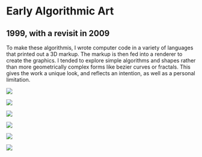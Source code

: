# Early Algorithmic Art
## 1999, with a revisit in 2009

To make these algorithmis, I wrote computer code
in a variety of languages that printed out a 3D 
markup.  The markup is then fed into a renderer to create the graphics.  I tended to explore simple algorithms and shapes rather than more geometrically complex forms like bezier curves or fractals.  This gives the work a unique look, and reflects an intention, as well as a personal limitation.

![](https://github.com/shalperin/early-algorithmic-art/raw/master/red_noise_mosaic_2kx2k.png?raw=true)

![](https://github.com/shalperin/early-algorithmic-art/raw/master/halperin-blue-heap-2009.png?raw=true)

![](https://github.com/shalperin/early-algorithmic-art/raw/master/halperin-wave-2009.png?raw=true)

![](https://github.com/shalperin/early-algorithmic-art/raw/master/halperin-binary-tree-2009.png?raw=true)

![](https://github.com/shalperin/early-algorithmic-art/raw/master/halperin-binary-search-2009.png?raw=true)

![](https://github.com/shalperin/early-algorithmic-art/raw/master/halperin-barcode-calligraph-2009.png?raw=true)
